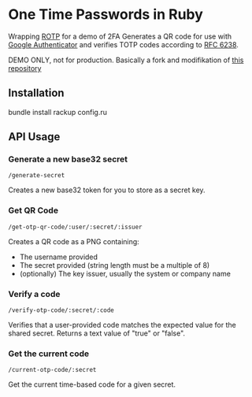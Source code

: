 # One Time Passwords in Ruby
Wrapping [ROTP](https://github.com/mdp/rotp) for a demo of 2FA
Generates a QR code for use with [Google Authenticator](https://github.com/google/google-authenticator) 
and verifies TOTP codes according to [RFC 6238](http://tools.ietf.org/html/rfc6238).

DEMO ONLY, not for production.
Basically a fork and modifikation of [this repository](https://github.com/benbasson/sinatra-rotp)

## Installation

bundle install
rackup config.ru

## API Usage

### Generate a new base32 secret

~~~
/generate-secret
~~~

Creates a new base32 token for you to store as a secret key.

### Get QR Code

~~~
/get-otp-qr-code/:user/:secret/:issuer
~~~

Creates a QR code as a PNG containing: 

* The username provided
* The secret provided (string length must be a multiple of 8)
* (optionally) The key issuer, usually the system or company name

### Verify a code

~~~
/verify-otp-code/:secret/:code
~~~~

Verifies that a user-provided code matches the expected value for the shared secret. Returns a text value of "true" or "false".

### Get the current code

~~~
/current-otp-code/:secret
~~~

Get the current time-based code for a given secret.

